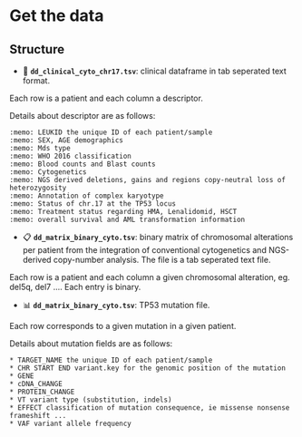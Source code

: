 # Get the data


## Structure

* :page_with_curl: **`dd_clinical_cyto_chr17.tsv`**: clinical dataframe in tab seperated text format.

Each row is a patient and each column a descriptor.

Details about descriptor are as follows:

	:memo: LEUKID the unique ID of each patient/sample
	:memo: SEX, AGE demographics
	:memo: Mds type
	:memo: WHO 2016 classification
	:memo: Blood counts and Blast counts
	:memo: Cytogenetics
	:memo: NGS derived deletions, gains and regions copy-neutral loss of heterozygosity
	:memo: Annotation of complex karyotype
	:memo: Status of chr.17 at the TP53 locus
	:memo: Treatment status regarding HMA, Lenalidomid, HSCT
	:memo: overall survival and AML transformation information

* :clipboard: **`dd_matrix_binary_cyto.tsv`**: binary matrix of chromosomal alterations per patient from the integration of conventional cytogenetics and NGS-derived copy-number analysis. The file is a tab seperated text file.

Each row is a patient and each column a given chromosomal alteration, eg. del5q, del7 ....
Each entry is binary.

* :bar_chart: **`dd_matrix_binary_cyto.tsv`**: TP53 mutation file.

Each row corresponds to a given mutation in a given patient.

Details about mutation fields  are as follows:

	* TARGET_NAME the unique ID of each patient/sample
	* CHR START END variant.key for the genomic position of the mutation
	* GENE 
	* cDNA_CHANGE
	* PROTEIN_CHANGE 
	* VT variant type (substitution, indels)
	* EFFECT classification of mutation consequence, ie missense nonsense frameshift ...
	* VAF variant allele frequency 

